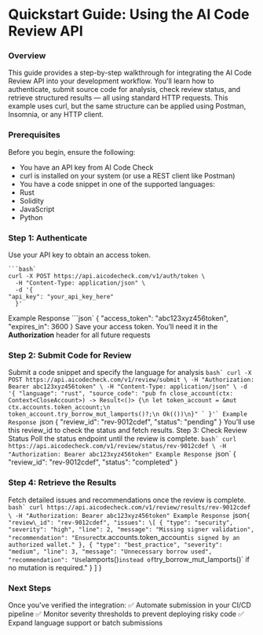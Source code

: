 # Quickstart Guide: Using the AI Code Review API
### Overview
This guide provides a step-by-step walkthrough for integrating the AI Code Review API into your development workflow. You'll learn how to authenticate, submit source code for analysis, check review status, and retrieve structured results — all using standard HTTP requests.
This example uses curl, but the same structure can be applied using Postman, Insomnia, or any HTTP client.
### Prerequisites
Before you begin, ensure the following:
- You have an API key from AI Code Check
- curl is installed on your system (or use a REST client like Postman)
- You have a code snippet in one of the supported languages:
- Rust
- Solidity
- JavaScript
- Python
### Step 1: Authenticate
  Use your API key to obtain an access token.

	```bash`
	curl -X POST https://api.aicodecheck.com/v1/auth/token \
	  -H "Content-Type: application/json" \
	  -d '{
	"api_key": "your_api_key_here"
	  }'
Example Response
	```json`
	{
	  "access\_token": "abc123xyz456token",
	  "expires\_in": 3600
	}
Save your access token. You’ll need it in the **Authorization** header for all future requests
### Step 2: Submit Code for Review
Submit a code snippet and specify the language for analysis
	```bash`
	curl -X POST https://api.aicodecheck.com/v1/review/submit \
	  -H "Authorization: Bearer abc123xyz456token" \
	  -H "Content-Type: application/json" \
	  -d '{
	"language": "rust",
	"source_code": "pub fn close_account(ctx: Context<CloseAccount>) -> Result<()> {\n let token_account = &mut ctx.accounts.token_account;\n token_account.try_borrow_mut_lamports()?;\n Ok(())\n}"
	 ` }'`
Example Response
	```json
	{
	  "review\_id": "rev-9012cdef",
	  "status": "pending"
	}
You’ll use this review_id to check the status and fetch results.
Step 3: Check Review Status
Poll the status endpoint until the review is complete.
	```bash`
	curl https://api.aicodecheck.com/v1/review/status/rev-9012cdef \
	  -H "Authorization: Bearer abc123xyz456token"
Example Response
	```json`
	{
	  "review\_id": "rev-9012cdef",
	  "status": "completed"
	}
### Step 4: Retrieve the Results
Fetch detailed issues and recommendations once the review is complete.
	```bash`
	curl https://api.aicodecheck.com/v1/review/results/rev-9012cdef \
	  -H "Authorization: Bearer abc123xyz456token"
Example Response
	```json`
	{
	  "review\_id": "rev-9012cdef",
	  "issues": \[
	{
	  "type": "security",
	  "severity": "high",
	  "line": 2,
	  "message": "Missing signer validation",
	  "recommendation": "Ensure `ctx.accounts.token_account` is signed by an authorized wallet."
	},
	{
	  "type": "best_practice",
	  "severity": "medium",
	  "line": 3,
	  "message": "Unnecessary borrow used",
	  "recommendation": "Use `lamports()` instead of `try_borrow_mut_lamports()` if no mutation is required."
	}
	  ]
	}

### Next Steps

Once you've verified the integration:
✅ Automate submission in your CI/CD pipeline
✅ Monitor severity thresholds to prevent deploying risky code
✅ Expand language support or batch submissions